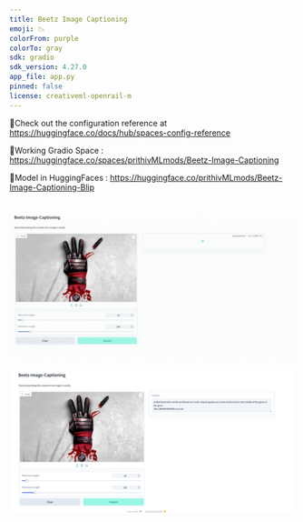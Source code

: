 ```yaml
---
title: Beetz Image Captioning
emoji: 📉
colorFrom: purple
colorTo: gray
sdk: gradio
sdk_version: 4.27.0
app_file: app.py
pinned: false
license: creativeml-openrail-m
---
```


🔗Check out the configuration reference at https://huggingface.co/docs/hub/spaces-config-reference

🔗Working Gradio Space : https://huggingface.co/spaces/prithivMLmods/Beetz-Image-Captioning

🔗Model in HuggingFaces : https://huggingface.co/prithivMLmods/Beetz-Image-Captioning-Blip

![alt text](assets/gif1.gif)

![alt text](assets/img1.png)
